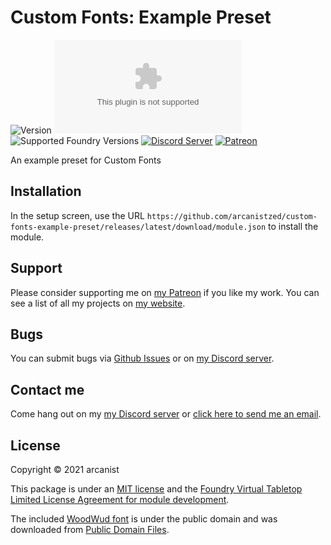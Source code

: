 # Custom Fonts: Example Preset

![Version](https://img.shields.io/github/v/tag/arcanistzed/custom-fonts-example-preset?label=Version&style=flat-square&color=2577a1) ![Latest Release Download Count](https://img.shields.io/github/downloads/arcanistzed/custom-fonts-example-preset/latest/module.zip?label=Downloads&style=flat-square&color=9b43a8) ![Supported Foundry Versions](https://img.shields.io/endpoint?url=https://foundryshields.com/version?url=https://raw.githubusercontent.com/arcanistzed/custom-fonts-example-preset/main/module.json&style=flat-square&color=ff6400) [![Discord Server](https://img.shields.io/badge/-Discord-%232c2f33?style=flat-square&logo=discord)](https://discord.gg/AAkZWWqVav) [![Patreon](https://img.shields.io/badge/-Patreon-%23141518?style=flat-square&logo=patreon)](https://www.patreon.com/bePatron?u=15896855)

An example preset for Custom Fonts

## Installation

In the setup screen, use the URL `https://github.com/arcanistzed/custom-fonts-example-preset/releases/latest/download/module.json` to install the module.

## Support

Please consider supporting me on [my Patreon](https://patreon.com/arcanistzed) if you like my work. You can see a list of all my projects on [my website](https://arcanist.me).

## Bugs

You can submit bugs via [Github Issues](https://github.com/arcanistzed/custom-fonts-example-preset/issues/new/choose) or on [my Discord server](https://discord.gg/AAkZWWqVav).

## Contact me

Come hang out on my [my Discord server](https://discord.gg/AAkZWWqVav) or [click here to send me an email](mailto:arcanistzed@gmail.com?subject=custom-fonts-example-preset%20module%20for%20Foundry%20VTT).

## License

Copyright © 2021 arcanist

This package is under an [MIT license](LICENSE) and the [Foundry Virtual Tabletop Limited License Agreement for module development](https://foundryvtt.com/article/license/).

The included [WoodWud font](fonts/WoodWud.otf) is under the public domain and was downloaded from [Public Domain Files](http://www.publicdomainfiles.com/show_file.php?id=13502551128787).
